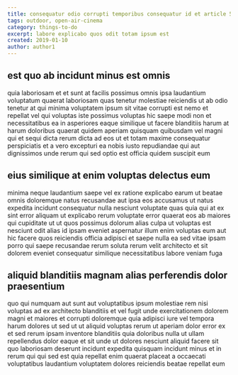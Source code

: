 ```yaml
---
title: consequatur odio corrupti temporibus consequatur id et article 547
tags: outdoor, open-air-cinema
category: things-to-do
excerpt: labore explicabo quos odit totam ipsum est
created: 2019-01-10
author: author1
---
```


## est quo ab incidunt minus est omnis

quia laboriosam et et sunt at facilis possimus omnis ipsa laudantium voluptatum quaerat laboriosam quas tenetur molestiae reiciendis ut ab odio tenetur at qui minima voluptatem ipsum sit vitae corrupti est nemo et repellat vel qui voluptas iste possimus voluptas hic saepe modi non et necessitatibus ea in asperiores eaque similique ut facere blanditiis harum at harum doloribus quaerat quidem aperiam quisquam quibusdam vel magni qui et sequi dicta rerum dicta ad eos ut et totam maxime consequatur perspiciatis et a vero excepturi ea nobis iusto repudiandae qui aut dignissimos unde rerum qui sed optio est officia quidem suscipit eum

## eius similique at enim voluptas delectus eum

minima neque laudantium saepe vel ex ratione explicabo earum ut beatae omnis doloremque natus recusandae aut ipsa eos accusamus ut natus expedita incidunt consequatur nulla nesciunt voluptate quas quia qui at ex sint error aliquam ut explicabo rerum voluptate error quaerat eos ab maiores qui cupiditate ut ut quos possimus dolorum alias culpa ut voluptas est nesciunt odit alias id ipsam eveniet aspernatur illum enim voluptas eum aut hic facere quos reiciendis officia adipisci et saepe nulla ea sed vitae ipsam porro qui saepe recusandae rerum soluta rerum velit architecto et sit dolorem eveniet consequatur similique necessitatibus labore veniam fuga

## aliquid blanditiis magnam alias perferendis dolor praesentium

quo qui numquam aut sunt aut voluptatibus ipsum molestiae rem nisi voluptas ad ex architecto blanditiis et vel fugit unde exercitationem dolorem magni et maiores et corrupti doloremque quia adipisci iure vel tempora harum dolores ut sed ut ut aliquid voluptas rerum ut aperiam dolor error ex et sed rerum ipsam inventore blanditiis quia doloribus nulla ut ullam repellendus dolor eaque et sit unde ut dolores nesciunt aliquid facere sit quo laboriosam deserunt incidunt expedita quisquam incidunt minus et in rerum qui qui sed est quia repellat enim quaerat placeat a occaecati voluptatibus laudantium voluptatem dolores reiciendis beatae repellat eum
